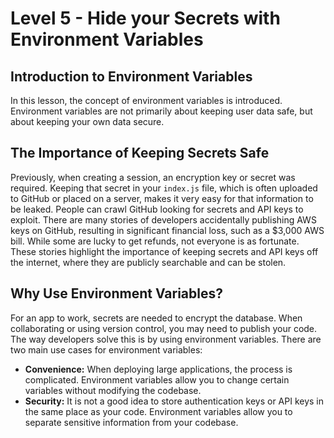 # Level 5 - Hide your Secrets with Environment Variables

## Introduction to Environment Variables

In this lesson, the concept of environment variables is introduced. Environment variables are not primarily about keeping user data safe, but about keeping your own data secure.

## The Importance of Keeping Secrets Safe

Previously, when creating a session, an encryption key or secret was required. Keeping that secret in your `index.js` file, which is often uploaded to GitHub or placed on a server, makes it very easy for that information to be leaked. People can crawl GitHub looking for secrets and API keys to exploit. There are many stories of developers accidentally publishing AWS keys on GitHub, resulting in significant financial loss, such as a $3,000 AWS bill. While some are lucky to get refunds, not everyone is as fortunate. These stories highlight the importance of keeping secrets and API keys off the internet, where they are publicly searchable and can be stolen.

## Why Use Environment Variables?

For an app to work, secrets are needed to encrypt the database. When collaborating or using version control, you may need to publish your code. The way developers solve this is by using environment variables. There are two main use cases for environment variables:

- **Convenience:** When deploying large applications, the process is complicated. Environment variables allow you to change certain variables without modifying the codebase.
- **Security:** It is not a good idea to store authentication keys or API keys in the same place as your code. Environment variables allow you to separate sensitive information from your codebase.
